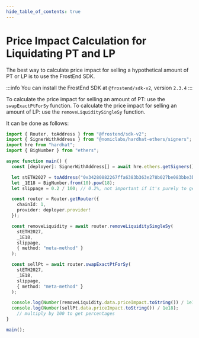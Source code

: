 ```yaml
---
hide_table_of_contents: true
---
```


# Price Impact Calculation for Liquidating PT and LP

The best way to calculate price impact for selling a hypothetical amount of PT or LP is to use the FrostEnd SDK.

:::info
You can install the FrostEnd SDK at `@frostend/sdk-v2`, version `2.3.4`
:::

To calculate the price impact for selling an amount of PT: use the `swapExactPtForSy` function.
To calculate the price impact for selling an amount of LP: use the `removeLiquiditySingleSy` function.

It can be done as follows:

```typescript
import { Router, toAddress } from "@frostend/sdk-v2";
import { SignerWithAddress } from "@nomiclabs/hardhat-ethers/signers";
import hre from "hardhat";
import { BigNumber } from "ethers";

async function main() {
  const [deployer]: SignerWithAddress[] = await hre.ethers.getSigners();

  let stETH2027 = toAddress("0x34280882267ffa6383b363e278b027be083bbe3b");
  let _1E18 = BigNumber.from(10).pow(18);
  let slippage = 0.2 / 100; // 0.2%, not important if it's purely to get priceImpact

  const router = Router.getRouter({
    chainId: 1,
    provider: deployer.provider!
  });

  const removeLiquidity = await router.removeLiquiditySingleSy(
    stETH2027,
    _1E18,
    slippage,
    { method: "meta-method" }
  );

  const sellPt = await router.swapExactPtForSy(
    stETH2027,
    _1E18,
    slippage,
    { method: "meta-method" }
  );

  console.log(Number(removeLiquidity.data.priceImpact.toString()) / 1e18); 
  console.log(Number(sellPt.data.priceImpact.toString()) / 1e18);
	// multiply by 100 to get percentages 
}

main();
```
